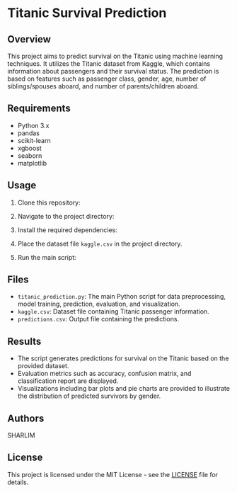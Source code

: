 # Titanic Survival Prediction

## Overview
This project aims to predict survival on the Titanic using machine learning techniques. It utilizes the Titanic dataset from Kaggle, which contains information about passengers and their survival status. The prediction is based on features such as passenger class, gender, age, number of siblings/spouses aboard, and number of parents/children aboard.

## Requirements
- Python 3.x
- pandas
- scikit-learn
- xgboost
- seaborn
- matplotlib

## Usage
1. Clone this repository:
2. Navigate to the project directory:
3. Install the required dependencies:
4. Place the dataset file `kaggle.csv` in the project directory.

5. Run the main script:

## Files
- `titanic_prediction.py`: The main Python script for data preprocessing, model training, prediction, evaluation, and visualization.
- `kaggle.csv`: Dataset file containing Titanic passenger information.
- `predictions.csv`: Output file containing the predictions.

## Results
- The script generates predictions for survival on the Titanic based on the provided dataset.
- Evaluation metrics such as accuracy, confusion matrix, and classification report are displayed.
- Visualizations including bar plots and pie charts are provided to illustrate the distribution of predicted survivors by gender.

## Authors
SHARLIM

## License
This project is licensed under the MIT License - see the [LICENSE](LICENSE) file for details.
